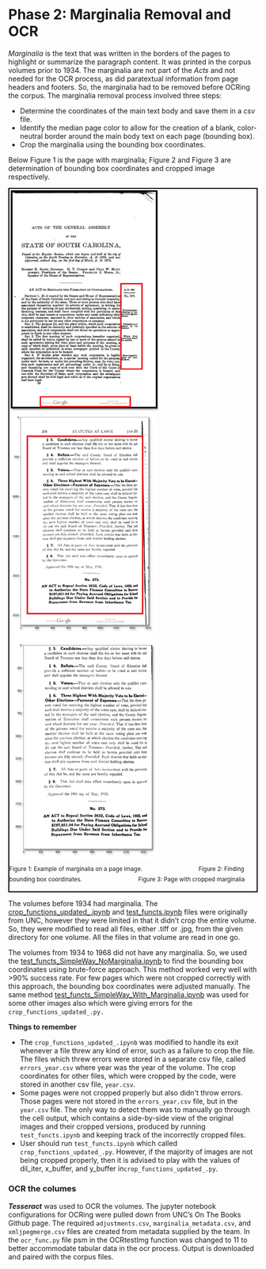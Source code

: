 # Phase 2: Marginalia Removal and OCR
*Marginalia* is the text that was written in the borders of the pages to highlight or summarize the paragraph content. It was printed in the corpus volumes prior to 1934. The marginalia are not part of the *Acts* and not needed for the OCR process, as did paratextual information from page headers and footers. So, the marginalia had to be removed before OCRing the corpus. The marginalia removal process involved three steps:
- Determine the coordinates of the main text body and save them in a *csv* file.<br>
- Identify the median page color to allow for the creation of a blank, color-neutral border around the main body text on each page (bounding box).
- Crop the marginalia using the bounding box coordinates.

 Below Figure 1 is the page with marginalia; Figure 2 and Figure 3 are determination of bounding box coordinates and cropped image respectively.
<div style="border: 2px solid black; display: inline-block;">
      <img src="img_marginalia.png" alt="page2" width="300" height="450">
      &nbsp;&nbsp;&nbsp;&nbsp;&nbsp;&nbsp;&nbsp;&nbsp;
      <img src="original.png" alt="page1"  width="300" height="450"> 
      &nbsp;&nbsp;&nbsp;&nbsp;&nbsp;&nbsp;&nbsp;&nbsp;
      <img src="clean.png" alt="page1"  width="300" height="450"> <br>
      <sub>Figure 1: Example of marginalia on a page image. </sub> 
      &nbsp;&nbsp;&nbsp;&nbsp;&nbsp;&nbsp;&nbsp;&nbsp;&nbsp;&nbsp;&nbsp;&nbsp;&nbsp;&nbsp;&nbsp;&nbsp;&nbsp;&nbsp;&nbsp;
      &nbsp;&nbsp;&nbsp;&nbsp;&nbsp;&nbsp;&nbsp;
      <sub>Figure 2: Finding bounding box coordinates. </sub> 
      &nbsp;&nbsp;&nbsp;&nbsp;&nbsp;&nbsp;&nbsp;&nbsp;&nbsp;&nbsp;&nbsp;&nbsp;&nbsp;&nbsp;&nbsp;&nbsp;&nbsp;&nbsp;&nbsp;
      &nbsp;&nbsp;&nbsp;&nbsp;&nbsp;&nbsp;&nbsp;
      <sub>Figure 3: Page with cropped marginalia </sub> 
 <br><br>
</div>

The volumes before 1934 had marginalia. The [crop_functions_updated_.ipynb](crop_functions_updated_.py) and [test_functs.ipynb](test_functs.ipynb) files were originally from UNC, however they were limited in that it didn’t crop the entire volume. So, they were modified to read all files, either .tiff or .jpg, from the given directory for one volume. All the files in that volume are read in one go. 

The volumes from 1934 to 1968 did not have any marginalia. So, we used the [test_functs_SimpleWay_NoMarginalia.ipynb](test_functs_SimpleWay_NoMarginalia.ipynb) to find the bounding box coordinates using brute-force approach. This method worked very well with >90% success rate. For few pages which were not cropped correctly with this approach, the bounding box coordinates were adjusted manually. The same method [test_functs_SimpleWay_With_Marginalia.ipynb](test_functs_SimpleWay_With_Marginalia.ipynb) was used for some other images also which were giving errors for the `crop_functions_updated_.py.`

**Things to remember**
- The `crop_functions_updated_.ipynb` was modified to handle its exit whenever a file threw any kind of error, such as a failure to crop the file. The files which threw errors were stored in a separate csv file, called `errors_year.csv` where year was the year of the volume. The crop coordinates for other files, which were cropped by the code, were stored in another csv file, `year.csv`.
- Some pages were not cropped properly but also didn't throw errors. Those pages were not stored in the `errors_year.csv` file, but in the `year.csv` file. The only way to detect them was to manually go through the cell output, which contains a side-by-side view of the original images and their cropped versions, produced by running `test_functs.ipynb` and keeping track of the incorrectly cropped files.
- User should run `test_functs.ipynb` which called `crop_functions_updated_.py`. However, if the majority of images are not being cropped properly, then it is advised to play with the values of dil_iter, x_buffer, and y_buffer in`crop_functions_updated_.py`.

### OCR the columes
***Tesseract*** was used to OCR the volumes. The jupyter notebook configurations for OCRing were pulled down from UNC’s On The Books Github page. The required `adjustments.csv`,  `marginalia_metadata.csv`, and `xmljpegmerge.csv` files are created from metadata supplied by the team. In the `ocr_func.py` file psm in the OCRtestImg function was changed to 11 to better accommodate tabular data in the ocr process. Output is downloaded and paired with the corpus files. 
